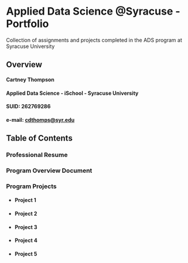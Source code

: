 # Applied Data Science @Syracuse - Portfolio
Collection of assignments and projects completed in the ADS program at Syracuse University
## Overview
#### Cartney Thompson
#### Applied Data Science - iSchool - Syracuse University
#### SUID: 262769286
#### e-mail: cdthomps@syr.edu

## Table of Contents

### Professional Resume
### Program Overview Document
### Program Projects
  * #### Project 1
  * #### Project 2
  * #### Project 3
  * #### Project 4
  * #### Project 5

